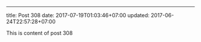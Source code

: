 ---
title: Post 308
date: 2017-07-19T01:03:46+07:00
updated: 2017-06-24T22:57:28+07:00

This is content of post 308